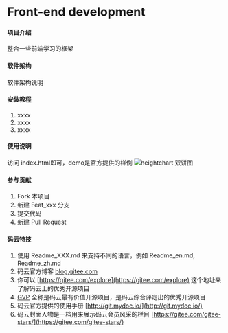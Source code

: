 # Front-end development

#### 项目介绍
整合一些前端学习的框架

#### 软件架构
软件架构说明


#### 安装教程

1. xxxx
2. xxxx
3. xxxx

#### 使用说明

访问 index.html即可，demo是官方提供的样例
![heightchart 双饼图](https://images.gitee.com/uploads/images/2018/0712/111218_8640e694_343248.png "hightchart.png")

#### 参与贡献

1. Fork 本项目
2. 新建 Feat_xxx 分支
3. 提交代码
4. 新建 Pull Request


#### 码云特技

1. 使用 Readme\_XXX.md 来支持不同的语言，例如 Readme\_en.md, Readme\_zh.md
2. 码云官方博客 [blog.gitee.com](https://blog.gitee.com)
3. 你可以 [https://gitee.com/explore](https://gitee.com/explore) 这个地址来了解码云上的优秀开源项目
4. [GVP](https://gitee.com/gvp) 全称是码云最有价值开源项目，是码云综合评定出的优秀开源项目
5. 码云官方提供的使用手册 [http://git.mydoc.io/](http://git.mydoc.io/)
6. 码云封面人物是一档用来展示码云会员风采的栏目 [https://gitee.com/gitee-stars/](https://gitee.com/gitee-stars/)